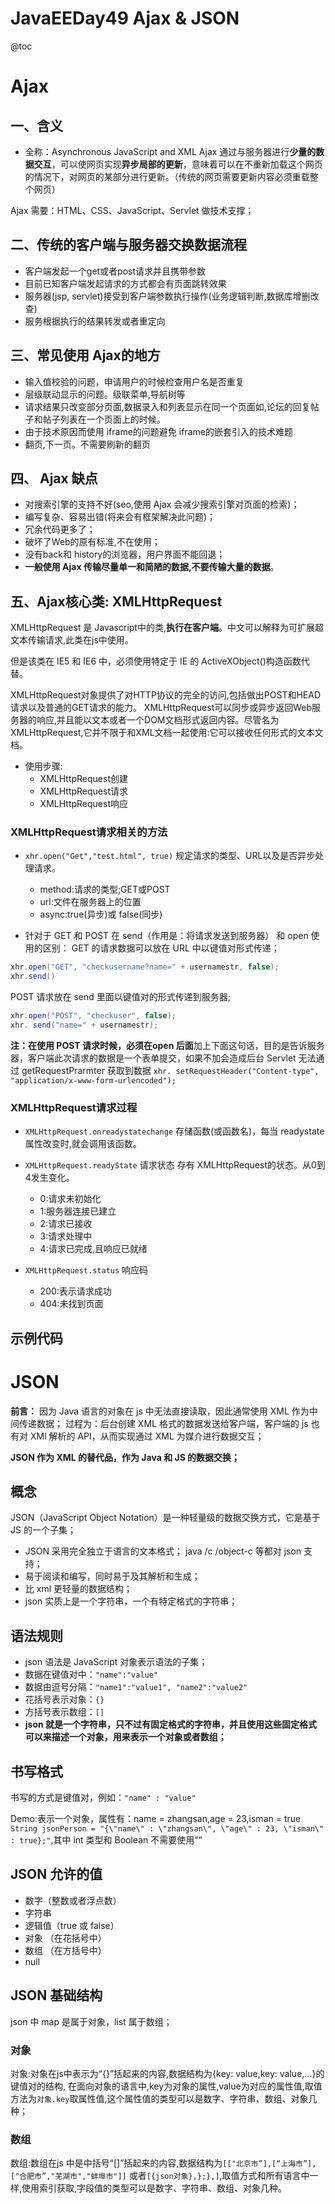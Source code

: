 # JavaEEDay49 Ajax & JSON

@toc

# Ajax

##  一、含义
- 全称：Asynchronous  JavaScript and XML
Ajax 通过与服务器进行**少量的数据交互**，可以使网页实现**异步局部的更新**，意味着可以在不重新加载这个网页的情况下，对网页的某部分进行更新。（传统的网页需要更新内容必须重载整个网页）

Ajax 需要：HTML、CSS、JavaScript、Servlet 做技术支撑；

## 二、传统的客户端与服务器交换数据流程

* 客户端发起一个get或者post请求并且携带参数
* 目前已知客户端发起请求的方式都会有页面跳转效果
* 服务器(jsp, servlet)接受到客户端参数执行操作(业务逻辑判断,数据库增删改查)
* 服务根据执行的结果转发或者重定向

## 三、常见使用 Ajax的地方

- 输入值校验的问题，申请用户的时候检查用户名是否重复
- 层级联动显示的问题。级联菜单,导航树等
- 请求结果只改变部分页面,数据录入和列表显示在同一个页面如,论坛的回复帖子和帖子列表在一个页面上的时候。
- 由于技术原因而使用 iframe的问题避免 iframe的嵌套引入的技术难题
- 翻页,下一页。不需要刷新的翻页


## 四、 Ajax 缺点 

- 对搜索引擎的支持不好(seo,使用 Ajax 会减少搜索引擎对页面的检索)；
- 编写复杂、容易出错(将来会有框架解决此问题)；
- 冗余代码更多了；
- 破坏了Web的原有标准,不在使用<a>；
- 没有back和 history的浏览器，用户界面不能回退；
- **一般使用 Ajax 传输尽量单一和简陋的数据,不要传输大量的数据**。

## 五、Ajax核心类: XMLHttpRequest

XMLHttpRequest 是 Javascript中的类,**执行在客户端**。中文可以解释为可扩展超文本传输请求,此类在js中使用。

但是该类在 IE5 和 IE6 中，必须使用特定于 IE 的 ActiveXObject()构造函数代替。

XMLHttpRequest对象提供了对HTTP协议的完全的访问,包括做出POST和HEAD请求以及普通的GET请求的能力。 XMLHttpRequest可以同步或异步返回Web服务器的响应,并且能以文本或者一个DOM文档形式返回内容。尽管名为 XMLHttpRequest,它并不限于和XML文档一起使用:它可以接收任何形式的文本文档。

- 使用步骤:
  - XMLHttpRequest创建
  - XMLHttpRequest请求
  - XMLHttpRequest响应


### XMLHttpRequest请求相关的方法

- `xhr.open("Get","test.html", true)`
规定请求的类型、URL以及是否异步处理请求。
  * method:请求的类型;GET或POST
  * url:文件在服务器上的位置
  * async:true(异步)或 false(同步)


- 针对于 GET 和 POST 在 send（作用是：将请求发送到服务器） 和 open 使用的区别：
GET 的请求数据可以放在 URL 中以键值对形式传递；
```java
xhr.open("GET", "checkusername?name=" + usernamestr, false);
xhr.send()
```
POST 请求放在 send 里面以键值对的形式传递到服务器;
```java
xhr.open("POST", "checkuser", false);
xhr. send("name=" + usernamestr);
```

**注：**在使用 POST 请求时候，必须在**open 后面**加上下面这句话，目的是告诉服务器，客户端此次请求的数据是一个表单提交，如果不加会造成后台 Servlet 无法通过 getRequestPrarmter 获取到数据
`xhr. setRequestHeader("Content-type", "application/x-www-form-urlencoded");`

### XMLHttpRequest请求过程

- `XMLHttpRequest.onreadystatechange`  存储函数(或函数名)，每当 readystate属性改变时,就会调用该函数。

- `XMLHttpRequest.readyState`  请求状态
存有 XMLHttpRequest的状态。从0到4发生变化。
  * 0:请求未初始化
  * 1:服务器连接已建立
  * 2:请求已接收
  * 3:请求处理中
  * 4:请求已完成,且响应已就绪

- `XMLHttpRequest.status` 响应码
  - 200:表示请求成功
  - 404:未找到页面


## 示例代码






# JSON

**前言：**
因为 Java 语言的对象在 js 中无法直接读取，因此通常使用 XML 作为中间传递数据；
过程为：后台创建 XML 格式的数据发送给客户端，客户端的 js 也有对 XMl 解析的 API，从而实现通过 XML 为媒介进行数据交互；


**JSON 作为 XML 的替代品，作为 Java 和 JS 的数据交换；**


## 概念
JSON（JavaScript Object Notation）是一种轻量级的数据交换方式，它是基于 JS 的一个子集；
- JSON 采用完全独立于语言的文本格式； java /c /object-c 等都对 json 支持；
- 易于阅读和编写，同时易于及其解析和生成；
- 比 xml 更轻量的数据结构；
- json 实质上是一个字符串，一个有特定格式的字符串；

## 语法规则
- json 语法是 JavaScript 对象表示语法的子集；
- 数据在键值对中：`"name":"value"`
- 数据由逗号分隔：`"name1":"value1", "name2":"value2"`
- 花括号表示对象：`{}`
- 方括号表示数组：`[]`
- **json 就是一个字符串，只不过有固定格式的字符串，并且使用这些固定格式可以来描述一个对象，用来表示一个对象或者数组；**

## 书写格式
书写的方式是键值对，例如：`"name" : "value"`

Demo:表示一个对象，属性有：name = zhangsan,age = 23,isman = true
`String jsonPerson = "{\"name\" : \"zhangsan\", \"age\" : 23, \"isman\" : true};"`,其中 int 类型和 Boolean 不需要使用“”


## JSON 允许的值
- 数字（整数或者浮点数）
- 字符串
- 逻辑值（true 或 false）
- 对象 （在花括号中）
- 数组 （在方括号中）
- null



## JSON 基础结构
json 中 map 是属于对象，list 属于数组；
### 对象
对象:对象在js中表示为“{}”括起来的内容,数据结构为{key: value,key: value,...}的键值对的结构,
在面向对象的语言中,key为对象的属性,value为对应的属性值,取值方法为`对象.key`取属性值,这个属性值的类型可以是数字、字符串、数组、对象几种；

### 数组
数组:数组在js 中是中括号“[]”括起来的内容,数据结构为`[["北京市”],[“上海市”],["合肥市”,"芜湖市","蚌埠市"]]`
或者`[{json对象},};},]`,取值方式和所有语言中一样,使用索引获取,字段值的类型可以是数字、字符串、数组、对象几种。

